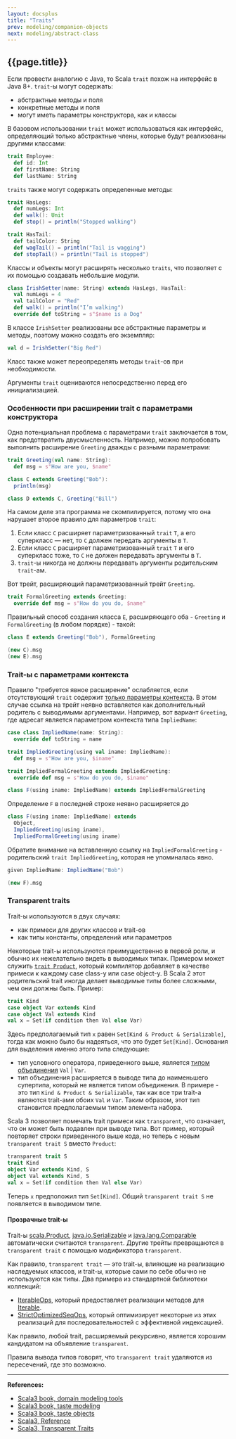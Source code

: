 ```yaml
---
layout: docsplus
title: "Traits"
prev: modeling/companion-objects
next: modeling/abstract-class
---
```


## {{page.title}}

Если провести аналогию с Java, то Scala `trait` похож на интерфейс в Java 8+.
`trait`-ы могут содержать:
- абстрактные методы и поля
- конкретные методы и поля
- могут иметь параметры конструктора, как и классы

В базовом использовании `trait` может использоваться как интерфейс, 
определяющий только абстрактные члены, которые будут реализованы другими классами:

```scala mdoc:silent
trait Employee:
  def id: Int
  def firstName: String
  def lastName: String 
```

`traits` также могут содержать определенные методы:

```scala mdoc:silent
trait HasLegs:
  def numLegs: Int
  def walk(): Unit
  def stop() = println("Stopped walking")
```
```scala mdoc:silent
trait HasTail:
  def tailColor: String
  def wagTail() = println("Tail is wagging")
  def stopTail() = println("Tail is stopped")
```

Классы и объекты могут расширять несколько `traits`, что позволяет с их помощью создавать небольшие модули.

```scala mdoc:silent
class IrishSetter(name: String) extends HasLegs, HasTail:
  val numLegs = 4
  val tailColor = "Red"
  def walk() = println("I’m walking")
  override def toString = s"$name is a Dog"
```

В классе `IrishSetter` реализованы все абстрактные параметры и методы, поэтому можно создать его экземпляр:

```scala mdoc
val d = IrishSetter("Big Red")
```

Класс также может переопределять методы `trait`-ов при необходимости.

Аргументы `trait` оцениваются непосредственно перед его инициализацией.

### Особенности при расширении trait с параметрами конструктора

Одна потенциальная проблема с параметрами `trait` заключается в том, как предотвратить двусмысленность. 
Например, можно попробовать выполнить расширение `Greeting` дважды с разными параметрами:

```scala mdoc:silent
trait Greeting(val name: String):
  def msg = s"How are you, $name"

class C extends Greeting("Bob"):
  println(msg)
```

```scala mdoc:fail
class D extends C, Greeting("Bill") 
```

На самом деле эта программа не скомпилируется, потому что она нарушает второе правило для параметров `trait`:
1. Если класс `C` расширяет параметризованный `trait` `T`, а его суперкласс — нет, то `C` должен передать аргументы в `T`.
2. Если класс `C` расширяет параметризованный `trait` `T` и его суперкласс тоже, то `C` не должен передавать аргументы в `T`.
3. `trait`-ы никогда не должны передавать аргументы родительским `trait`-ам.

Вот трейт, расширяющий параметризованный трейт `Greeting`.

```scala mdoc:silent
trait FormalGreeting extends Greeting:
  override def msg = s"How do you do, $name"
```

Правильный способ создания класса `E`, расширяющего оба - `Greeting` и `FormalGreeting` (в любом порядке) - такой:

```scala mdoc:silent
class E extends Greeting("Bob"), FormalGreeting
```

```scala mdoc
(new C).msg
(new E).msg
```

### Trait-ы с параметрами контекста

Правило "требуется явное расширение" ослабляется, если отсутствующий `trait` содержит [только параметры контекста](@DOC@abstractions/ca-using). 
В этом случае ссылка на трейт неявно вставляется как дополнительный родитель с выводимыми аргументами. 
Например, вот вариант `Greeting`, где адресат является параметром контекста типа `ImpliedName`:

```scala mdoc:silent
case class ImpliedName(name: String):
  override def toString = name

trait ImpliedGreeting(using val iname: ImpliedName):
  def msg = s"How are you, $iname"

trait ImpliedFormalGreeting extends ImpliedGreeting:
  override def msg = s"How do you do, $iname"

class F(using iname: ImpliedName) extends ImpliedFormalGreeting
```

Определение `F` в последней строке неявно расширяется до

```scala
class F(using iname: ImpliedName) extends
  Object,
  ImpliedGreeting(using iname),
  ImpliedFormalGreeting(using iname)
```

Обратите внимание на вставленную ссылку на `ImpliedFormalGreeting` - родительский `trait ImpliedGreeting`, 
которая не упоминалась явно.

```scala mdoc
given ImpliedName: ImpliedName("Bob")

(new F).msg
```


### Transparent traits

Trait-ы используются в двух случаях:
- как примеси для других классов и trait-ов
- как типы константы, определений или параметров

Некоторые trait-ы используются преимущественно в первой роли, и обычно их нежелательно видеть в выводимых типах. 
Примером может служить [`trait Product`](https://scala-lang.org/api/3.x/scala/Product.html), 
который компилятор добавляет в качестве примеси к каждому case class-у или case object-у. 
В Scala 2 этот родительский trait иногда делает выводимые типы более сложными, чем они должны быть. 
Пример:

```scala
trait Kind
case object Var extends Kind
case object Val extends Kind
val x = Set(if condition then Val else Var)
```

Здесь предполагаемый тип `x` равен `Set[Kind & Product & Serializable]`, 
тогда как можно было бы надеяться, что это будет `Set[Kind]`. 
Основания для выделения именно этого типа следующие:
- тип условного оператора, приведенного выше, является [типом объединения](@DOC@type-system/types-union) `Val` | `Var`.
- тип объединения расширяется в выводе типа до наименьшего супертипа, который не является типом объединения. 
В примере - это тип `Kind & Product & Serializable`, так как все три trait-а являются trait-ами обоих `Val` и `Var`. 
Таким образом, этот тип становится предполагаемым типом элемента набора.

Scala 3 позволяет помечать trait примеси как `transparent`, что означает, что он может быть подавлен при выводе типа. 
Вот пример, который повторяет строки приведенного выше кода, но теперь с новым `transparent trait S` вместо `Product`:

```scala
transparent trait S
trait Kind
object Var extends Kind, S
object Val extends Kind, S
val x = Set(if condition then Val else Var)
```

Теперь `x` предположил тип `Set[Kind]`. Общий `transparent trait S` не появляется в выводимом типе.

#### Прозрачные trait-ы

Trait-ы [scala.Product](https://scala-lang.org/api/3.x/scala/Product.html), 
[java.io.Serializable](https://docs.oracle.com/en/java/javase/11/docs/api/java.base/java/io/Serializable.html)
и [java.lang.Comparable](https://docs.oracle.com/en/java/javase/11/docs/api/java.base/java/lang/Comparable.html)  
автоматически считаются `transparent`.
Другие трейты превращаются в `transparent trait` с помощью модификатора `transparent`. 

Как правило, `transparent trait` — это trait-ы, влияющие на реализацию наследуемых классов, 
и trait-ы, которые сами по себе обычно не используются как типы. 
Два примера из стандартной библиотеки коллекций:
- [IterableOps](https://scala-lang.org/api/3.x/scala/collection/IterableOps.html), 
который предоставляет реализации методов для [Iterable](https://scala-lang.org/api/3.x/scala/collection/Iterable.html).
- [StrictOptimizedSeqOps](https://scala-lang.org/api/3.x/scala/collection/StrictOptimizedSeqOps.html), 
который оптимизирует некоторые из этих реализаций для последовательностей с эффективной индексацией.

Как правило, любой trait, расширяемый рекурсивно, является хорошим кандидатом на объявление `transparent`.

Правила вывода типов говорят, что `transparent trait` удаляются из пересечений, где это возможно.


---

**References:**
- [Scala3 book, domain modeling tools](https://docs.scala-lang.org/scala3/book/domain-modeling-tools.html)
- [Scala3 book, taste modeling](https://docs.scala-lang.org/scala3/book/taste-modeling.html)
- [Scala3 book, taste objects](https://docs.scala-lang.org/scala3/book/taste-objects.html)
- [Scala3, Reference](https://docs.scala-lang.org/scala3/reference/other-new-features/trait-parameters.html)
- [Scala3, Transparent Traits](https://docs.scala-lang.org/scala3/reference/other-new-features/transparent-traits.html)
